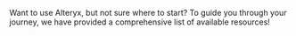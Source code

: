 Want to use Alteryx, but not sure where to start? To guide you through your journey, we have provided a comprehensive list of available resources!
